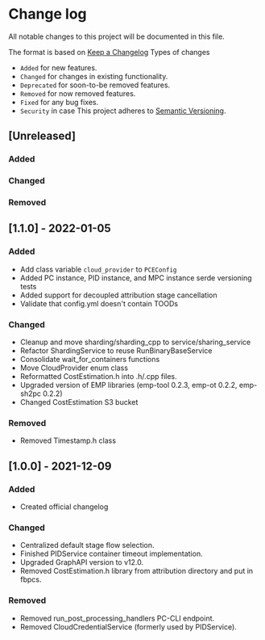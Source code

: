 # Change log
All notable changes to this project will be documented in this file.

The format is based on [Keep a Changelog](https://keepachangelog.com/en/1.0.0/)
Types of changes
  - `Added` for new features.
  - `Changed` for changes in existing functionality.
  - `Deprecated` for soon-to-be removed features.
  - `Removed` for now removed features.
  - `Fixed` for any bug fixes.
  - `Security` in case
This project adheres to [Semantic Versioning](https://semver.org/spec/v2.0.0.html).

## [Unreleased]
### Added

### Changed

### Removed

## [1.1.0] - 2022-01-05
### Added
  - Add class variable `cloud_provider` to `PCEConfig`
  - Added PC instance, PID instance, and MPC instance serde versioning tests
  - Added support for decoupled attribution stage cancellation
  - Validate that config.yml doesn't contain TOODs

### Changed
  - Cleanup and move sharding/sharding_cpp to service/sharing_service
  - Refactor ShardingService to reuse RunBinaryBaseService
  - Consolidate wait_for_containers functions
  - Move CloudProvider enum class
  - Reformatted CostEstimation.h into .h/.cpp files.
  - Upgraded version of EMP libraries (emp-tool 0.2.3, emp-ot 0.2.2, emp-sh2pc 0.2.2)
  - Changed CostEstimation S3 bucket

### Removed
  - Removed Timestamp.h class

## [1.0.0] - 2021-12-09
### Added
  - Created official changelog

### Changed
  - Centralized default stage flow selection.
  - Finished PIDService container timeout implementation.
  - Upgraded GraphAPI version to v12.0.
  - Removed CostEstimation.h library from attribution directory and put in fbpcs.

### Removed
  - Removed run_post_processing_handlers PC-CLI endpoint.
  - Removed CloudCredentialService (formerly used by PIDService).

